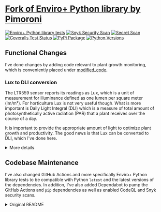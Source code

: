 # [Fork of Enviro+ Python library by Pimoroni](https://github.com/pimoroni/enviroplus-python)

[![Enviro+ Python library tests](https://github.com/argtus/enviroplus-python/actions/workflows/test.yml/badge.svg?branch=main)](https://github.com/argtus/enviroplus-python/actions/workflows/test.yml)
[![Snyk Security Scan](https://github.com/argtus/enviroplus-python/actions/workflows/snyk.yml/badge.svg?branch=main)](https://github.com/argtus/enviroplus-python/actions/workflows/snyk.yml)
[![Secret Scan](https://github.com/argtus/enviroplus-python/actions/workflows/github-code-scanning/codeql/badge.svg?branch=main)](https://github.com/argtus/enviroplus-python/actions/workflows/github-code-scanning/codeql)
[![Coveralls Test Status](https://coveralls.io/repos/github/argtus/enviroplus-python/badge.svg?branch=main)](https://coveralls.io/github/argtus/enviroplus-python?branch=main)
[![PyPi Package](https://img.shields.io/pypi/v/enviroplus.svg)](https://pypi.python.org/pypi/enviroplus)
[![Python Versions](https://img.shields.io/pypi/pyversions/enviroplus.svg)](https://pypi.python.org/pypi/enviroplus)

## Functional Changes

I've done changes by adding code relevant to plant growth monitoring, which is conveniently placed under [modified_code](https://github.com/argtus/enviroplus-python/tree/master/modified_code).

### Lux to DLI conversion

The LTR559 sensor reports its readings as Lux, which is a unit of measurement for illuminance defined as one lumen per square meter (lm/m²). For horticulture Lux is not very useful though. What is more important is Daily Light Integral (DLI) which is a measure of total amount of photosynthetically active radiation (PAR) that a plant receives over the course of a day. 

It is important to provide the appropriate amount of light to optimize plant growth and productivity. The good news is that Lux can be converted to DLI, which I've done here.

<details>
  <summary>More details</summary>
The Lux measurements take into account the sensitivity of the human eye to different wavelengths of light, as not all are equal to the human eye. Two light sources with the same number of lumens may appear to have different brightness to the human eye if they emit different colors of light. As such it doesn't measure well how the amount of light impacts plants growth and development.

DLI which does measure the important thing is not usually readily available. It is expressed as the number of moles of photons per square meter per day (mol/m²/d) and is commonly used in horticulture to quantify the amount of light that plants receive. However, the DLI required by a plant can vary depending on the species, growth stage and to make things more tricky different wavelengths play a part, too. As said earlier, Lux can be converted to DLI by making some assumptions and the results gives a ballpark figure that can be used by at least an amateur gardener.

For the PFFD conversion I've assumed that the light used is a commonly available LED strip meant for growing plants. Those have white, blue and red LEDs, which are are more efficient for photosynthesis, and come in anywhere between 10-15W - as said this is going to be a ballpark figure. This kind of a light has a factor 0.025 when doing the Lux conversion.
$$lx * 0.025 = PPFD(μmol/m²/s)$$

Then to PFFD can then be converted to DLI. I've assumed the photoperiod is 16 hours:
$$(PPFD * 60s * 60m * 16h) / 1 000 000 = DLI (mol/m²/d)$$
</details>

## Codebase Maintenance

I've also changed GitHub Actions and more specifically Enviro+ Python library tests to be compatible with Python `latest` and the latest versions of the dependencies. In addition, I've also added Dependabot to pump the GitHub Actions and `pip` dependencies as well as enabled CodeQL and Snyk security scans.

<details>
  <summary>Original README</summary>

# Enviro+

Designed for environmental monitoring, Enviro+ lets you measure air quality (pollutant gases and particulates), temperature, pressure, humidity, light, and noise level. Learn more - https://shop.pimoroni.com/products/enviro-plus

[![Build Status](https://travis-ci.com/pimoroni/enviroplus-python.svg?branch=master)](https://travis-ci.com/pimoroni/enviroplus-python)
[![Coverage Status](https://coveralls.io/repos/github/pimoroni/enviroplus-python/badge.svg?branch=master)](https://coveralls.io/github/pimoroni/enviroplus-python?branch=main)
[![PyPi Package](https://img.shields.io/pypi/v/enviroplus.svg)](https://pypi.python.org/pypi/enviroplus)
[![Python Versions](https://img.shields.io/pypi/pyversions/enviroplus.svg)](https://pypi.python.org/pypi/enviroplus)

# Installing

You are best using the "One-line" install method if you want all of the UART serial configuration for the PMS5003 particulate matter sensor to run automatically.

**Note** The code in this repository supports both the Enviro+ and Enviro Mini boards. _The Enviro Mini board does not have the Gas sensor or the breakout for the PM sensor._

![Enviro Plus pHAT](./Enviro-Plus-pHAT.jpg)
![Enviro Mini pHAT](./Enviro-mini-pHAT.jpg)

:warning: This library now supports Python 3 only, Python 2 is EOL - https://www.python.org/doc/sunset-python-2/

## One-line (Installs from GitHub)

```bash
curl -sSL https://get.pimoroni.com/enviroplus | bash
```

**Note** report issues with one-line installer here: https://github.com/pimoroni/get

## Or... Install and configure dependencies from GitHub:

* `git clone https://github.com/pimoroni/enviroplus-python`
* `cd enviroplus-python`
* `sudo ./install.sh`

**Note** Raspbian/Raspberry Pi OS Lite users may first need to install git: `sudo apt install git`

## Or... Install from PyPi and configure manually:

* Run `sudo python3 -m pip install enviroplus`

**Note** this will not perform any of the required configuration changes on your Pi, you may additionally need to:

* Enable i2c: `raspi-config nonint do_i2c 0`
* Enable SPI: `raspi-config nonint do_spi 0`

And if you're using a PMS5003 sensor you will need to:

* Enable serial: `raspi-config nonint set_config_var enable_uart 1 /boot/config.txt`
* Disable serial terminal: `sudo raspi-config nonint do_serial 1`
* Add `dtoverlay=pi3-miniuart-bt` to your `/boot/config.txt`

And install additional dependencies:

```bash
sudo apt install python3-numpy python3-smbus python3-pil python3-setuptools
```

## Alternate Software & User Projects

* Enviro Plus Dashboard - https://gitlab.com/dedSyn4ps3/enviroplus-dashboard - A React-based web dashboard for viewing sensor data
* Enviro+ Example Projects - https://gitlab.com/dedSyn4ps3/enviroplus-python-projects - Includes original examples plus code to stream to Adafruit IO (more projects coming soon)
* enviro monitor - https://github.com/roscoe81/enviro-monitor
* mqtt-all - https://github.com/robmarkcole/rpi-enviro-mqtt - now upstream: [see examples/mqtt-all.py](examples/mqtt-all.py)
* enviroplus_exporter - https://github.com/tijmenvandenbrink/enviroplus_exporter - Prometheus exporter (with added support for Luftdaten and InfluxDB Cloud)
* homekit-enviroplus - https://github.com/sighmon/homekit-enviroplus - An Apple HomeKit accessory for the Pimoroni Enviro+
* go-enviroplus - https://github.com/rubiojr/go-enviroplus - Go modules to read Enviro+ sensors
* homebridge-enviroplus - https://github.com/mhawkshaw/homebridge-enviroplus - a Homebridge plugin to add the Enviro+ to HomeKit via Homebridge
* Enviro Plus Web - https://gitlab.com/idotj/enviroplusweb - Simple Flask application serves a web page with the current sensor readings and a graph over a specified time period

## Help & Support

* GPIO Pinout - https://pinout.xyz/pinout/enviro_plus
* Support forums - https://forums.pimoroni.com/c/support
* Discord - https://discord.gg/hr93ByC

</details>

